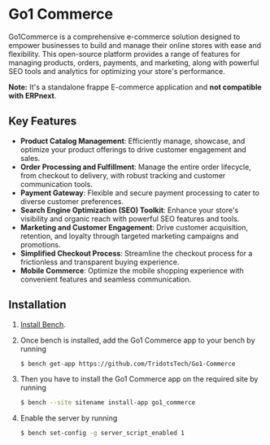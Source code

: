 # Go1 Commerce

Go1Commerce is a comprehensive e-commerce solution designed to empower businesses to build and manage their online stores with ease and flexibility. This open-source platform provides a range of features for managing products, orders, payments, and marketing, along with powerful SEO tools and analytics for optimizing your store's performance.


**Note:** It's a standalone frappe E-commerce application and **not compatible with ERPnext**. 


## Key Features

- **Product Catalog Management**: Efficiently manage, showcase, and optimize your product offerings to drive customer engagement and sales.
- **Order Processing and Fulfillment**: Manage the entire order lifecycle, from checkout to delivery, with robust tracking and customer communication tools.
- **Payment Gateway**: Flexible and secure payment processing to cater to diverse customer preferences.
- **Search Engine Optimization (SEO) Toolkit**: Enhance your store's visibility and organic reach with powerful SEO features and tools.
- **Marketing and Customer Engagement**: Drive customer acquisition, retention, and loyalty through targeted marketing campaigns and promotions.
- **Simplified Checkout Process**: Streamline the checkout process for a frictionless and transparent buying experience.
- **Mobile Commerce**: Optimize the mobile shopping experience with convenient features and seamless communication.


## Installation

1. [Install Bench](https://github.com/frappe/bench#installation).

2. Once bench is installed, add the Go1 Commerce app to your bench by running

    ```sh
    $ bench get-app https://github.com/TridotsTech/Go1-Commerce
    ```

3. Then you have to install the Go1 Commerce app on the required site by running

    ```sh
    $ bench --site sitename install-app go1_commerce
    ```
    
4. Enable the server by running
    
     ```sh
    $ bench set-config -g server_script_enabled 1
    ```
